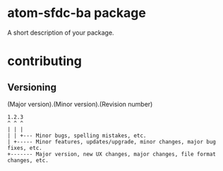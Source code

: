 # atom-sfdc-ba package

A short description of your package.

# contributing

## Versioning

(Major version).(Minor version).(Revision number)
```
1.2.3
^ ^ ^
| | |
| | +--- Minor bugs, spelling mistakes, etc.
| +----- Minor features, updates/upgrade, minor changes, major bug fixes, etc.
+------- Major version, new UX changes, major changes, file format changes, etc.
```
